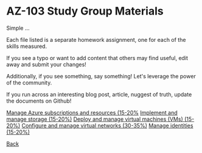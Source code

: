 # AZ-103  Study Group Materials 

Simple ...

Each file listed is a separate homework assignment, one for each of the skills measured.

If you see a typo or want to add content that others may find useful, edit away and submit your changes!

Additionally, if you see something, say something! Let's leverage the power of the community.

If you run across an interesting blog post, article, nuggest of truth, update the documents on Github!

[Manage Azure subscriptions and resources (15-20%](SubscriptionsResources.md)
[Implement and manage storage (15-20%)](Storage.md)
[Deploy and manage virtual machines (VMs) (15-20%)](VMs.md)
[Configure and manage virtual networks (30-35%)](./VirtualNetworks.md)
[Manage identities (15-20%)](Identities.md)

[Back](../)
